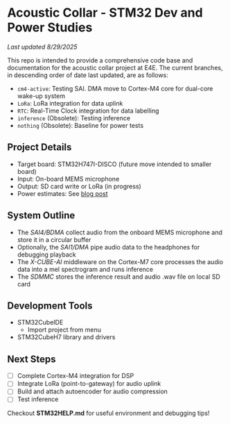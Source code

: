 # Acoustic Collar - STM32 Dev and Power Studies
*Last updated 8/29/2025*

This repo is intended to provide a comprehensive code base and documentation for the acoustic collar project at E4E. The current branches, in descending order of date last updated, are as follows:
- `cm4-active`: Testing SAI. DMA move to Cortex-M4 core for dual-core wake-up system
- `LoRa`: LoRa integration for data uplink
- `RTC`: Real-Time Clock integration for data labelling
- `inference` (Obsolete): Testing inference
- `nothing` (Obsolete): Baseline for power tests

## Project Details
- Target board: STM32H747I-DISCO (future move intended to smaller board)
- Input: On-board MEMS microphone
- Output: SD card write or LoRa (in progress)
- Power estimates: See [blog post](https://docs.google.com/document/d/1pEJw7hPAgSaujo6Jzskwartr97DzW8AzQoRQzoEKCUI/edit?usp=sharing)

## System Outline
- The *SAI4/BDMA* collect audio from the onboard MEMS microphone and store it in a circular buffer
- Optionally, the *SAI1/DMA* pipe audio data to the headphones for debugging playback
- The *X-CUBE-AI* middleware on the Cortex-M7 core processes the audio data into a mel spectrogram and runs inference
- The *SDMMC* stores the inference result and audio .wav file on local SD card

## Development Tools
- STM32CubeIDE
    - Import project from menu
- STM32CubeH7 library and drivers

## Next Steps
- [ ] Complete Cortex-M4 integration for DSP
- [ ] Integrate LoRa (point-to-gateway) for audio uplink
- [ ] Build and attach autoencoder for audio compression
- [ ] Test inference

Checkout **STM32HELP.md** for useful environment and debugging tips!
